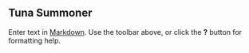 ## Tuna Summoner

Enter text in [Markdown](http://daringfireball.net/projects/markdown/). Use the toolbar above, or click the **?** button for formatting help.

